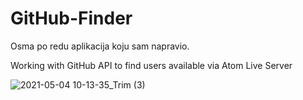 # GitHub-Finder

Osma po redu aplikacija koju sam napravio.

Working with GitHub API to find users available via Atom Live Server

![2021-05-04 10-13-35_Trim (3)](https://user-images.githubusercontent.com/80545806/116977942-559ec200-acc3-11eb-838f-f7af2081f49a.gif)

